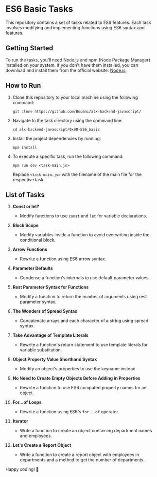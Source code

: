 # ES6 Basic Tasks

This repository contains a set of tasks related to ES6 features. Each task involves modifying and implementing functions using ES6 syntax and features.

## Getting Started

To run the tasks, you'll need Node.js and npm (Node Package Manager) installed on your system. If you don't have them installed, you can download and install them from the official website: [Node.js](https://nodejs.org/)

## How to Run

1. Clone this repository to your local machine using the following command:
   
    ```git clone https://github.com/Boomni/alx-backend-javascript/```
  
2. Navigate to the task directory using the command line:

    ```cd alx-backend-javascript/0x00-ES6_basic```

3. Install the project dependencies by running:

    ```npm install```

4. To execute a specific task, run the following command:

   ```npm run dev <task-main.js>```

   Replace `<task-main.js>` with the filename of the main file for the respective task.

## List of Tasks

1. **Const or let?**
   - Modify functions to use `const` and `let` for variable declarations.

2. **Block Scope**
   - Modify variables inside a function to avoid overwriting inside the conditional block.

3. **Arrow Functions**
   - Rewrite a function using ES6 arrow syntax.

4. **Parameter Defaults**
   - Condense a function's internals to use default parameter values.

5. **Rest Parameter Syntax for Functions**
   - Modify a function to return the number of arguments using rest parameter syntax.

6. **The Wonders of Spread Syntax**
   - Concatenate arrays and each character of a string using spread syntax.

7. **Take Advantage of Template Literals**
   - Rewrite a function's return statement to use template literals for variable substitution.

8. **Object Property Value Shorthand Syntax**
   - Modify an object's properties to use the keyname instead.

9. **No Need to Create Empty Objects Before Adding in Properties**
   - Rewrite a function to use ES6 computed property names for an object.

10. **For...of Loops**
    - Rewrite a function using ES6's `for...of` operator.

11. **Iterator**
    - Write a function to create an object containing department names and employees.

12. **Let's Create a Report Object**
    - Write a function to create a report object with employees in departments and a method to get the number of departments.


Happy coding! 🚀

